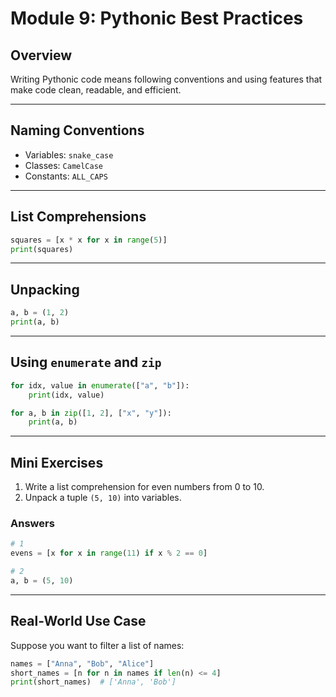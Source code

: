# Module 9: Pythonic Best Practices

## Overview
Writing Pythonic code means following conventions and using features that make code clean, readable, and efficient.

---

## Naming Conventions
- Variables: `snake_case`
- Classes: `CamelCase`
- Constants: `ALL_CAPS`

---

## List Comprehensions
```python
squares = [x * x for x in range(5)]
print(squares)
```

---

## Unpacking
```python
a, b = (1, 2)
print(a, b)
```

---

## Using `enumerate` and `zip`
```python
for idx, value in enumerate(["a", "b"]):
    print(idx, value)

for a, b in zip([1, 2], ["x", "y"]):
    print(a, b)
```

---

## Mini Exercises
1. Write a list comprehension for even numbers from 0 to 10.
2. Unpack a tuple `(5, 10)` into variables.

### Answers
```python
# 1
evens = [x for x in range(11) if x % 2 == 0]

# 2
a, b = (5, 10)
```

---

## Real-World Use Case
Suppose you want to filter a list of names:
```python
names = ["Anna", "Bob", "Alice"]
short_names = [n for n in names if len(n) <= 4]
print(short_names)  # ['Anna', 'Bob']
``` 